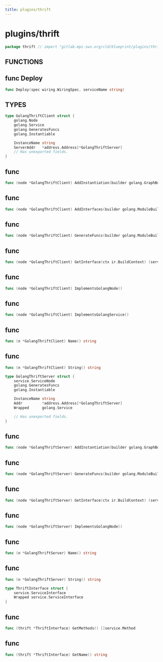 ```yaml
---
title: plugins/thrift
---
```

# plugins/thrift
```go
package thrift // import "gitlab.mpi-sws.org/cld/blueprint/plugins/thrift"
```

## FUNCTIONS

## func Deploy
```go
func Deploy(spec wiring.WiringSpec, serviceName string)
```

## TYPES

```go
type GolangThriftClient struct {
	golang.Node
	golang.Service
	golang.GeneratesFuncs
	golang.Instantiable
```
```go
	InstanceName string
	ServerAddr   *address.Address[*GolangThriftServer]
	// Has unexported fields.
}
```
## func 
```go
func (node *GolangThriftClient) AddInstantiation(builder golang.GraphBuilder) error
```

## func 
```go
func (node *GolangThriftClient) AddInterfaces(builder golang.ModuleBuilder) error
```

## func 
```go
func (node *GolangThriftClient) GenerateFuncs(builder golang.ModuleBuilder) error
```

## func 
```go
func (node *GolangThriftClient) GetInterface(ctx ir.BuildContext) (service.ServiceInterface, error)
```

## func 
```go
func (node *GolangThriftClient) ImplementsGolangNode()
```

## func 
```go
func (node *GolangThriftClient) ImplementsGolangService()
```

## func 
```go
func (n *GolangThriftClient) Name() string
```

## func 
```go
func (n *GolangThriftClient) String() string
```

```go
type GolangThriftServer struct {
	service.ServiceNode
	golang.GeneratesFuncs
	golang.Instantiable
```
```go
	InstanceName string
	Addr         *address.Address[*GolangThriftServer]
	Wrapped      golang.Service
```
```go
	// Has unexported fields.
}
```
## func 
```go
func (node *GolangThriftServer) AddInstantiation(builder golang.GraphBuilder) error
```

## func 
```go
func (node *GolangThriftServer) GenerateFuncs(builder golang.ModuleBuilder) error
```

## func 
```go
func (node *GolangThriftServer) GetInterface(ctx ir.BuildContext) (service.ServiceInterface, error)
```

## func 
```go
func (node *GolangThriftServer) ImplementsGolangNode()
```

## func 
```go
func (n *GolangThriftServer) Name() string
```

## func 
```go
func (n *GolangThriftServer) String() string
```

```go
type ThriftInterface struct {
	service.ServiceInterface
	Wrapped service.ServiceInterface
}
```
## func 
```go
func (thrift *ThriftInterface) GetMethods() []service.Method
```

## func 
```go
func (thrift *ThriftInterface) GetName() string
```


